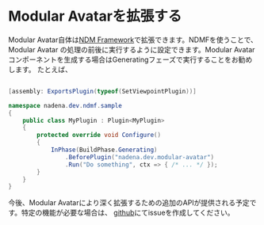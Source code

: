 ﻿---
sidebar_position: 10
---

# Modular Avatarを拡張する

Modular Avatar自体は[NDM Framework](https://github.com/bdunderscore/ndmf)で拡張できます。NDMFを使うことで、Modular Avatar
の処理の前後に実行するように設定できます。Modular Avatarコンポーネントを生成する場合はGeneratingフェーズで実行することをお勧めします。
たとえば、

```csharp

[assembly: ExportsPlugin(typeof(SetViewpointPlugin))]

namespace nadena.dev.ndmf.sample
{
    public class MyPlugin : Plugin<MyPlugin>
    {
        protected override void Configure()
        {
            InPhase(BuildPhase.Generating)
                .BeforePlugin("nadena.dev.modular-avatar")
                .Run("Do something", ctx => { /* ... */ });
        }
    }
}

```

今後、Modular Avatarにより深く拡張するための追加のAPIが提供される予定です。特定の機能が必要な場合は、
[github](https://github.com/bdunderscore/modular-avatar/issues)にてissueを作成してください。